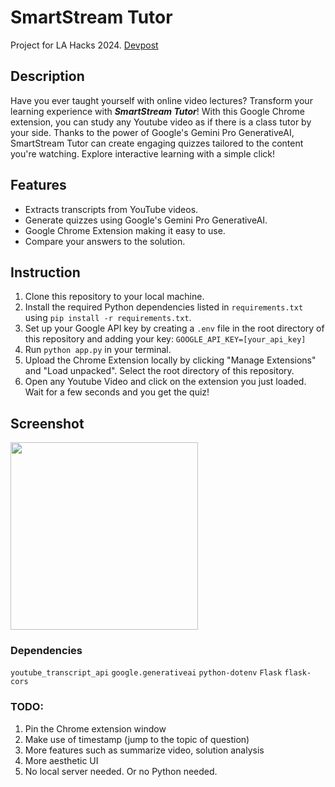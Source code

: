 # SmartStream Tutor
Project for LA Hacks 2024.
[Devpost]()

## Description
Have you ever taught yourself with online video lectures? Transform your learning experience with **_SmartStream Tutor_**! With this Google Chrome extension, you can study any Youtube video as if there is a class tutor by your side. Thanks to the power of Google's Gemini Pro GenerativeAI, SmartStream Tutor can create engaging quizzes tailored to the content you're watching. Explore interactive learning with a simple click!

## Features
- Extracts transcripts from YouTube videos.
- Generate quizzes using Google's Gemini Pro GenerativeAI.
- Google Chrome Extension making it easy to use.
- Compare your answers to the solution.

## Instruction
1. Clone this repository to your local machine.
2. Install the required Python dependencies listed in `requirements.txt` using `pip install -r requirements.txt`.
3. Set up your Google API key by creating a `.env` file in the root directory of this repository and adding your key: `GOOGLE_API_KEY=[your_api_key]`
4. Run `python app.py` in your terminal.
5. Upload the Chrome Extension locally by clicking "Manage Extensions" and "Load unpacked". Select the root directory of this repository.
6. Open any Youtube Video and click on the extension you just loaded. Wait for a few seconds and you get the quiz!

## Screenshot
<img src="https://github.com/Zeitgeisttt/SmartStream-Tutor/assets/42275000/d9e5e985-0441-45b9-a179-6e3588117be8" width="300">


### Dependencies
`youtube_transcript_api`
`google.generativeai`
`python-dotenv`
`Flask`
`flask-cors`

### TODO:
1. Pin the Chrome extension window
2. Make use of timestamp (jump to the topic of question)
3. More features such as summarize video, solution analysis
4. More aesthetic UI
5. No local server needed. Or no Python needed.
